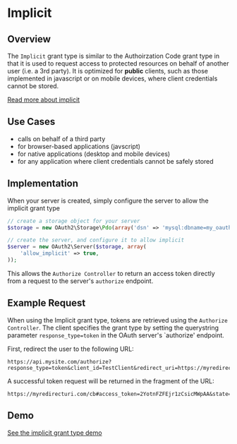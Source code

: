 # Implicit

## Overview

The `Implicit` grant type is similar to the Authoirzation Code
grant type in that it is used to request access to protected
resources on behalf of another user (i.e. a 3rd party). It is
optimized for **public** clients, such as those implemented in
javascript or on mobile devices, where client credentials cannot
be stored.

[Read more about implicit](http://tools.ietf.org/html/rfc6749#section-4.2)

## Use Cases

  * calls on behalf of a third party
  * for browser-based applications (javscript)
  * for native applications (desktop and mobile devices)
  * for any application where client credentials cannot be safely stored

## Implementation

When your server is created, simply configure the server to allow the implicit
grant type

```php
// create a storage object for your server
$storage = new OAuth2\Storage\Pdo(array('dsn' => 'mysql:dbname=my_oauth2_db;host=localhost', 'username' => 'root', 'password' => ''));

// create the server, and configure it to allow implicit
$server = new OAuth2\Server($storage, array(
    'allow_implicit' => true,
));
```

This allows the `Authorize Controller` to return an access token directly from
a request to the server's `authorize` endpoint.

## Example Request

When using the Implicit grant type, tokens are retrieved using the
`Authorize Controller`. The client specifies the grant type by setting
the querystring parameter `response_type=token` in the OAuth server's
`authorize' endpoint.

First, redirect the user to the following URL:

```text
https://api.mysite.com/authorize?response_type=token&client_id=TestClient&redirect_uri=https://myredirecturi.com/cb
```

A successful token request will be returned in the fragment of the URL:

```text
https://myredirecturi.com/cb#access_token=2YotnFZFEjr1zCsicMWpAA&state=xyz&token_type=bearer&expires_in=3600
```

## Demo

[See the implicit grant type demo](http://brentertainment.com/oauth2/)

